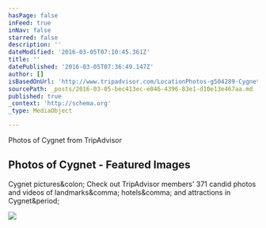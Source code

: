 ```yaml
---
hasPage: false
inFeed: true
inNav: false
starred: false
description: ''
dateModified: '2016-03-05T07:10:45.361Z'
title: ''
datePublished: '2016-03-05T07:36:49.147Z'
author: []
isBasedOnUrl: 'http://www.tripadvisor.com/LocationPhotos-g504289-Cygnet_Tasmania.html'
sourcePath: _posts/2016-03-05-bec413ec-e046-4396-83e1-d10e13e467aa.md
published: true
_context: 'http://schema.org'
_type: MediaObject

---
```

Photos of Cygnet from TripAdvisor

<article style=""><h1>Photos of Cygnet - Featured Images</h1><p>Cygnet pictures&amp;colon; Check out TripAdvisor members' 371 candid photos and videos of landmarks&amp;comma; hotels&amp;comma; and attractions in Cygnet&amp;period;</p><img src="http://static.tacdn.com/img2/postimg.jpg" /></article>